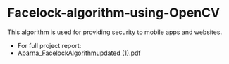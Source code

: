 # Facelock-algorithm-using-OpenCV

This algorithm is used for providing security to mobile apps and websites.
- For full project report:
- [Aparna_FacelockAlgorithmupdated (1).pdf](https://github.com/aparna2071/Facelock-algorithm-using-OpenCV/files/8366523/Aparna_FacelockAlgorithmupdated.1.pdf)
